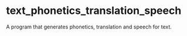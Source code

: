 # text_phonetics_translation_speech
A program that generates phonetics, translation and speech for text.

